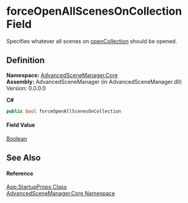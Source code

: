 # forceOpenAllScenesOnCollection Field


Specifies whatever all scenes on <a href="F_AdvancedSceneManager_Core_App_StartupProps_openCollection">openCollection</a> should be opened.



## Definition
**Namespace:** <a href="N_AdvancedSceneManager_Core">AdvancedSceneManager.Core</a>  
**Assembly:** AdvancedSceneManager (in AdvancedSceneManager.dll) Version: 0.0.0.0

**C#**
``` C#
public bool forceOpenAllScenesOnCollection
```



#### Field Value
<a href="https://learn.microsoft.com/dotnet/api/system.boolean" target="_blank" rel="noopener noreferrer">Boolean</a>

## See Also


#### Reference
<a href="T_AdvancedSceneManager_Core_App_StartupProps">App.StartupProps Class</a>  
<a href="N_AdvancedSceneManager_Core">AdvancedSceneManager.Core Namespace</a>  
